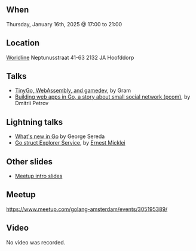 When
----
Thursday, January 16th, 2025 @ 17:00 to 21:00

Location
--------
[Worldline](https://www.worldline.com/)
Neptunusstraat 41-63
2132 JA Hoofddorp

Talks
-----
- [TinyGo, WebAssembly, and gamedev](todo.pdf), by Gram
- [Building web apps in Go, a story about small social network (pcom)](web-apps-in-go.pdf), by Dmitrii Petrov

Lightning talks
--------------
- [What's new in Go](Go-124.pdf) by George Sereda
- [Go struct Explorer Service](StructExplorerEmickleiJan2025.pdf), by [Ernest Micklei](https://github.com/emicklei)

Other slides
------------
* [Meetup intro slides](intro-slides.pdf)

Meetup
------
https://www.meetup.com/golang-amsterdam/events/305195389/

Video
-----
No video was recorded.
